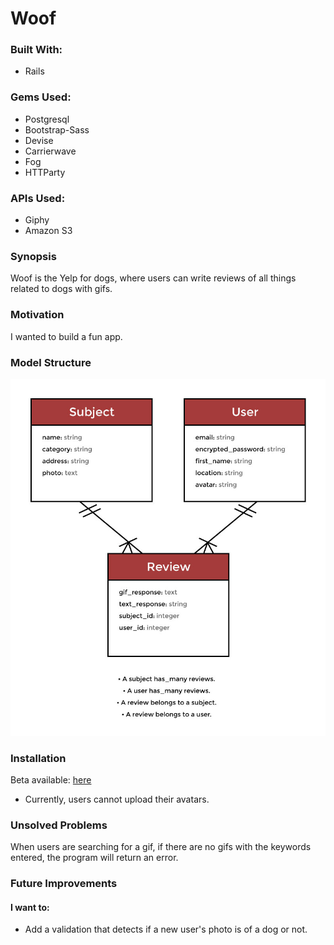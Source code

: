# Woof

### Built With:

- Rails


### Gems Used:

- Postgresql
- Bootstrap-Sass
- Devise
- Carrierwave
- Fog
- HTTParty


### APIs Used:

- Giphy
- Amazon S3


### Synopsis

Woof is the Yelp for dogs, where users can write reviews of all things related to dogs with gifs.


### Motivation

I wanted to build a fun app.


### Model Structure

![erd](/app/assets/images/erd.jpg)


### Installation

Beta available: [here](http://woof-app.herokuapp.com/)

- Currently, users cannot upload their avatars.


### Unsolved Problems

When users are searching for a gif, if there are no gifs with the keywords entered, the program will return an error.


### Future Improvements

#### I want to:

- Add a validation that detects if a new user's photo is of a dog or not.
